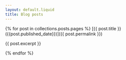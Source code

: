 ```yaml
---
layout: default.liquid
title: Blog posts
---
```


{% for post in collections.posts.pages %}
[{{ post.title }} ({{post.published_date}})]({{ post.permalink }})

{{ post.excerpt }}

{% endfor %}
